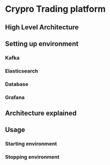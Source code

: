 # Crypro Trading platform
## High Level Architecture
## Setting up environment 
### Kafka
### Elasticsearch
### Database 
### Grafana
## Architecture explained 
## Usage 
### Starting environment 
### Stopping environment 
